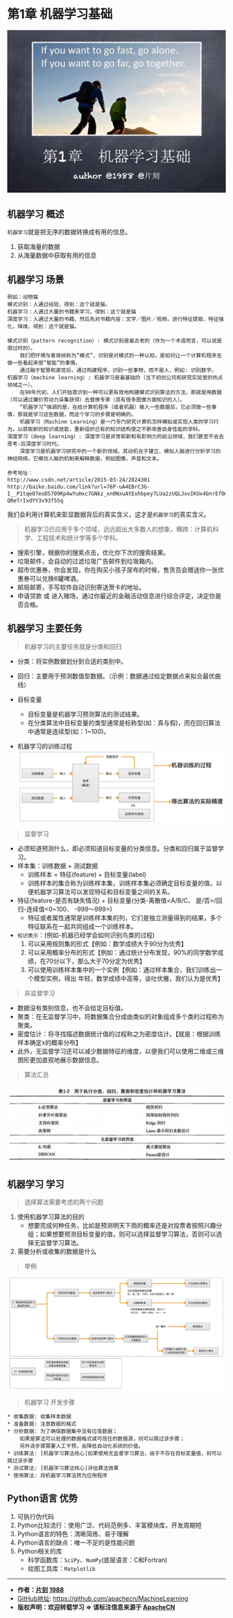 # 第1章 机器学习基础

![机器学习基础_首页](/images/1.MLFoundation/机器学习基础-首页.jpg)


## 机器学习 概述

`机器学习`就是把无序的数据转换成有用的信息。
1. 获取海量的数据
2. 从海量数据中获取有用的信息


## 机器学习 场景

```
例如：动物猫
模式识别：人通过经验，得到：这个就是猫。
机器学习：人通过大量的书籍来学习，得到：这个就是猫
深度学习：人通过大量的书籍，然后先对书籍内容：文字／图片／视频，进行特征提取，特征强化，降维，得到：这个就是猫。

模式识别（pattern recognition）: 模式识别是最古老的（作为一个术语而言，可以说是很过时的）。
    我们把环境与客体统称为“模式”，识别是对模式的一种认知，是如何让一个计算机程序去做一些看起来很“智能”的事情。
    通过融于智慧和直觉后，通过构建程序，识别一些事物，而不是人，例如: 识别数字。
机器学习（machine learning）: 机器学习是最基础的（当下初创公司和研究实验室的热点领域之一）。
    在90年代初，人们开始意识到一种可以更有效地构建模式识别算法的方法，那就是用数据（可以通过廉价劳动力采集获得）去替换专家（具有很多图像方面知识的人）。
    “机器学习”强调的是，在给计算机程序（或者机器）输入一些数据后，它必须做一些事情，那就是学习这些数据，而这个学习的步骤是明确的。
    机器学习（Machine Learning）是一门专门研究计算机怎样模拟或实现人类的学习行为，以获取新的知识或技能，重新组织已有的知识结构使之不断改善自身性能的学科。
深度学习（deep learning）: 深度学习是非常崭新和有影响力的前沿领域，我们甚至不会去思考-后深度学习时代。
    深度学习是机器学习研究中的一个新的领域，其动机在于建立、模拟人脑进行分析学习的神经网络，它模仿人脑的机制来解释数据，例如图像，声音和文本。

参考地址： 
http://www.csdn.net/article/2015-03-24/2824301
http://baike.baidu.com/link?url=76P-uA4EBrC3G-I__P1tqeO7eoDS709Kp4wYuHxc7GNkz_xn0NxuAtEohbpey7LUa2zUQLJxvIKUx4bnrEfOmsWLKbDmvG1PCoRkJisMTQka6-QReTrIxdYY3v93f55q
```

我们会利用计算机来彰显数据背后的真实含义，这才是`机器学习`的真实含义。

> 机器学习已应用于多个领域，远远超出大多数人的想象，横跨：计算机科学、工程技术和统计学等多个学科。

* 搜索引擎，根据你的搜索点击，优化你下次的搜索结果。
* 垃圾邮件，会自动的过滤垃圾广告邮件到垃圾箱内。
* 超市优惠券，你会发现，你在购买小孩子尿布的时候，售货员会赠送你一张优惠券可以兑换6罐啤酒。
* 邮局邮寄，手写软件自动识别寄送贺卡的地址。
* 申请贷款 或 进入赌场，通过你最近的金融活动信息进行综合评定，决定你是否合格。


## 机器学习 主要任务

> 机器学习的主要任务就是分类和回归

* 分类：将实例数据划分到合适的类别中。
* 回归：主要用于预测数值型数据。（示例：数据通过给定数据点来拟合最优曲线）
* 目标变量
    * 目标变量是机器学习预测算法的测试结果。
    * 在分类算法中目标变量的类型通常是标称型(如：真与假)，而在回归算法中通常是连续型(如：1~100)。

* 机器学习的训练过程<br/>
![机器学习训练过程图](/images/1.MLFoundation/机器学习基础训练过程.png)

> 监督学习

* 必须知道预测什么，即必须知道目标变量的分类信息。分类和回归属于监督学习。
* 样本集：训练数据 + 测试数据
    * 训练样本 = 特征(feature) + 目标变量(label)
    * 训练样本的集合称为训练样本集，训练样本集必须确定目标变量的值，以便机器学习算法可以发现特征和目标变量之间的关系。
* 特征(feature-是否有缺失情况) + 目标变量(分类-离散值<A/B/C、 是/否>/回归-连续值<0~100、 -999～999>)
    * 特征或者属性通常是训练样本集的列，它们是独立测量得到的结果，多个特征联系在一起共同组成一个训练样本。
* `知识表示`：(例如-机器已经学会如何识别鸟类的过程)
    1. 可以采用规则集的形式【例如：数学成绩大于90分为优秀】
    2. 可以采用概率分布的形式【例如：通过统计分布发现，90%的同学数学成绩，在70分以下，那么大于70分定为优秀】
    3. 可以使用训练样本集中的一个实例【例如：通过样本集合，我们训练出一个模型实例，得出 年轻，数学成绩中高等，谈吐优雅，我们认为是优秀】

> 非监督学习

* 数据没有类别信息，也不会给定目标值。
* 聚类：在无监督学习中，将数据集合分成由类似的对象组成多个类的过程称为聚类。
* 密度估计：将寻找描述数据统计值的过程称之为密度估计。【就是：根据训练样本确定x的概率分布】
* 此外，无监督学习还可以减少数据特征的维度，以便我们可以使用二维或三维图形更加直观地展示数据信息。

> 算法汇总

![算法汇总](/images/1.MLFoundation/ml_algorithm.jpg)


## 机器学习 学习

> 选择算法需要考虑的两个问题

1. 使用机器学习算法的目的
    * 想要完成何种任务，比如是预测明天下雨的概率还是对投票者按照兴趣分组；如果想要预测目标变量的值，则可以选择监督学习算法，否则可以选择无监督学习算法。
2. 需要分析或收集的数据是什么

> 举例

![选择算法图](/images/1.MLFoundation/机器学习基础-选择算法.jpg)

> 机器学习 开发步骤

```
* 收集数据: 收集样本数据
* 准备数据: 注意数据的格式
* 分析数据: 为了确保数据集中没有垃圾数据；
    如果是算法可以处理的数据格式或可信任的数据源，则可以跳过该步骤；
    另外该步骤需要人工干预，会降低自动化系统的价值。
* 训练算法: [机器学习算法核心]如果使用无监督学习算法，由于不存在目标变量值，则可以跳过该步骤
* 测试算法: [机器学习算法核心]评估算法效果
* 使用算法: 将机器学习算法转为应用程序
```


## Python语言 优势

1. 可执行伪代码
2. Python比较流行：使用广泛、代码范例多、丰富模块库，开发周期短
3. Python语言的特色：清晰简练、易于理解
4. Python语言的缺点：唯一不足的是性能问题
5. Python相关的库
    * 科学函数库：`SciPy`、`NumPy`(底层语言：C和Fortran)
    * 绘图工具库：`Matplotlib`


* * *

* **作者：[片刻](http://www.apache.wiki/display/~jiangzhonglian) [1988](http://www.apache.wiki/display/~lihuisong)**
* [GitHub地址](https://github.com/apachecn/MachineLearning): <https://github.com/apachecn/MachineLearning>
* **版权声明：欢迎转载学习 => 请标注信息来源于 [ApacheCN](http://www.apachecn.org/)**
